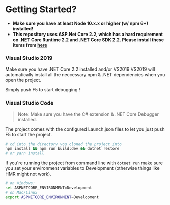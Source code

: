 # Getting Started?

- **Make sure you have at least Node 10.x.x or higher (w/ npm 6+) installed!**  
- **This repository uses ASP.Net Core 2.2, which has a hard requirement on .NET Core Runtime 2.2 and .NET Core SDK 2.2. Please install these items from [here](https://devblogs.microsoft.com/dotnet/announcing-net-core-2-2/)**


### Visual Studio 2019

Make sure you have .NET Core 2.2 installed and/or VS2019 
VS2019 will automatically install all the neccessary npm & .NET dependencies when you open the project.

Simply push F5 to start debugging !

### Visual Studio Code

> Note: Make sure you have the C# extension & .NET Core Debugger installed.

The project comes with the configured Launch.json files to let you just push F5 to start the project.

```bash
# cd into the directory you cloned the project into
npm install && npm run build:dev && dotnet restore
# or yarn install
```

If you're running the project from command line with `dotnet run` make sure you set your environment variables to Development (otherwise things like HMR might not work).

```bash
# on Windows:
set ASPNETCORE_ENVIRONMENT=Development
# on Mac/Linux
export ASPNETCORE_ENVIRONMENT=Development 
```
